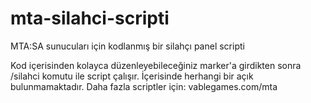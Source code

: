 # mta-silahci-scripti
MTA:SA sunucuları için kodlanmış bir silahçı panel scripti

Kod içerisinden kolayca düzenleyebileceğiniz marker'a girdikten sonra /silahci komutu ile script çalışır.
İçerisinde herhangi bir açık bulunmamaktadır.
Daha fazla scriptler için: vablegames.com/mta
